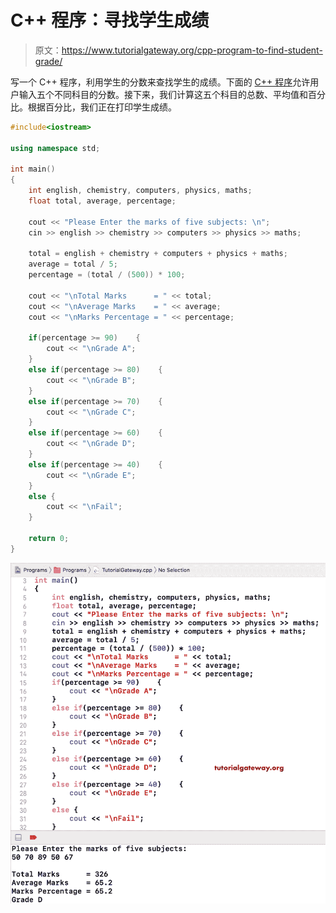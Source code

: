 # C++ 程序：寻找学生成绩

> 原文：<https://www.tutorialgateway.org/cpp-program-to-find-student-grade/>

写一个 C++ 程序，利用学生的分数来查找学生的成绩。下面的 [C++ 程序](https://www.tutorialgateway.org/cpp-programs/)允许用户输入五个不同科目的分数。接下来，我们计算这五个科目的总数、平均值和百分比。根据百分比，我们正在打印学生成绩。

```cpp
#include<iostream>

using namespace std;

int main()
{
	int english, chemistry, computers, physics, maths; 
    float total, average, percentage;

    cout << "Please Enter the marks of five subjects: \n";
    cin >> english >> chemistry >> computers >> physics >> maths;

    total = english + chemistry + computers + physics + maths;
    average = total / 5;
    percentage = (total / (500)) * 100;

    cout << "\nTotal Marks      = " << total;
    cout << "\nAverage Marks    = " << average;
    cout << "\nMarks Percentage = " << percentage;

    if(percentage >= 90)    {
    	cout << "\nGrade A";
	}
	else if(percentage >= 80)    {
    	cout << "\nGrade B";
	}
	else if(percentage >= 70)    {
    	cout << "\nGrade C";
	}
	else if(percentage >= 60)    {
    	cout << "\nGrade D";
	}
	else if(percentage >= 40)    {
    	cout << "\nGrade E";
	}
	else {
    	cout << "\nFail";
	} 

 	return 0;
}
```

![C++ Program to Find Student Grade 1](img/57ec94c221c446f00185444a743e924e.png)